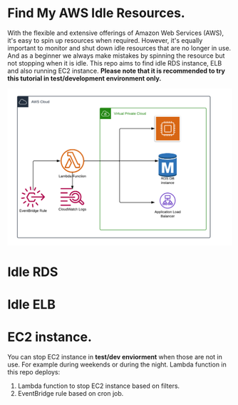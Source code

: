 # Find My AWS Idle Resources.
With the flexible and extensive offerings of Amazon Web Services (AWS), it's easy to spin up resources when required. However, it's equally important to monitor and shut down idle resources that are no longer in use. And as a beginner we always make mistakes by spinning the resource but not stopping when it is idle.
This repo aims to find idle RDS instance, ELB and also running EC2 instance.
**Please note that it is recommended to try this tutorial in test/development environment only.**

![Idle-AWS](idleaws.png)

# Idle RDS

# Idle ELB

# EC2 instance.
You can stop EC2 instance in **test/dev enviorment** when those are not in use. For example during weekends or during the night. Lambda function in this repo deploys:
1. Lambda function to stop EC2 instance based on filters.
2. EventBridge rule based on cron job.

